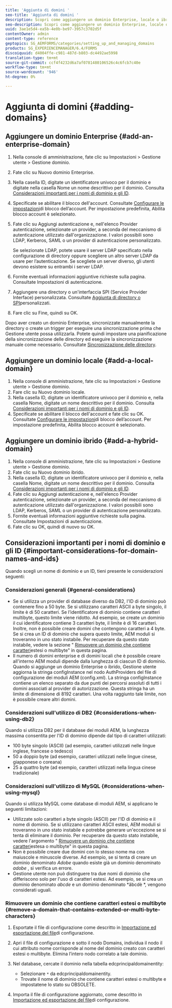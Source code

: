 ```yaml
---
title: 'Aggiunta di domini '
seo-title: 'Aggiunta di domini '
description: Scopri come aggiungere un dominio Enterprise, locale o ibrido utilizzando le impostazioni di Gestione dominio e considerazioni generali per i nomi di dominio e gli ID.
seo-description: Scopri come aggiungere un dominio Enterprise, locale o ibrido utilizzando le impostazioni di Gestione dominio e considerazioni generali per i nomi di dominio e gli ID.
uuid: 3ae1e5d4-ea5b-4e0b-be97-3957c3702d5f
contentOwner: admin
content-type: reference
geptopics: SG_AEMFORMS/categories/setting_up_and_managing_domains
products: SG_EXPERIENCEMANAGER/6.4/FORMS
discoiquuid: d4004ffe-c981-487d-b803-dc4492ae5998
translation-type: tm+mt
source-git-commit: ccf4f4232d6a7af0781480106526c4c6fcb7c40e
workflow-type: tm+mt
source-wordcount: '946'
ht-degree: 0%

---
```



# Aggiunta di domini {#adding-domains}

## Aggiungere un dominio Enterprise {#add-an-enterprise-domain}

1. Nella console di amministrazione, fate clic su Impostazioni > Gestione utente > Gestione dominio.
1. Fate clic su Nuovo dominio Enterprise.
1. Nella casella ID, digitate un identificatore univoco per il dominio e digitate nella casella Nome un nome descrittivo per il dominio. Consulta [Considerazioni importanti per i nomi di dominio e gli ID](adding-domains.md#important-considerations-for-domain-names-and-ids).
1. Specificate se abilitare il blocco dell&#39;account. Consultate [Configurare le impostazioni](/help/forms/using/admin-help/configure-account-locking-settings.md#configure-account-locking-settings)di blocco dell’account. Per impostazione predefinita, Abilita blocco account è selezionato.
1. Fate clic su Aggiungi autenticazione e, nell&#39;elenco Provider autenticazione, selezionate un provider, a seconda del meccanismo di autenticazione utilizzato dall&#39;organizzazione. I valori possibili sono LDAP, Kerberos, SAML o un provider di autenticazione personalizzato.

   Se selezionate LDAP, potete usare il server LDAP specificato nella configurazione di directory oppure scegliere un altro server LDAP da usare per l’autenticazione. Se scegliete un server diverso, gli utenti devono esistere su entrambi i server LDAP.

1. Fornite eventuali informazioni aggiuntive richieste sulla pagina. Consultate Impostazioni [](/help/forms/using/admin-help/configuring-authentication-providers.md#authentication-settings)di autenticazione.
1. Aggiungere una directory o un&#39;interfaccia SPI (Service Provider Interface) personalizzata. Consultate [Aggiunta di directory o SPI](/help/forms/using/admin-help/configuring-directories.md#adding-directories-or-custom-spis)personalizzati.
1. Fare clic su Fine, quindi su OK.

Dopo aver creato un dominio Enterprise, sincronizzate manualmente la directory o create un trigger per eseguire una sincronizzazione prima che Gestione utente possa utilizzarla. Potete quindi impostare una pianificazione della sincronizzazione delle directory ed eseguire la sincronizzazione manuale come necessario. Consultate [Sincronizzazione delle directory](/help/forms/using/admin-help/synchronizing-directories.md#synchronizing-directories).

## Aggiungere un dominio locale {#add-a-local-domain}

1. Nella console di amministrazione, fate clic su Impostazioni > Gestione utente > Gestione dominio.
1. Fare clic su Nuovo dominio locale.
1. Nella casella ID, digitate un identificatore univoco per il dominio e, nella casella Nome, digitate un nome descrittivo per il dominio. Consulta [Considerazioni importanti per i nomi di dominio e gli ID](adding-domains.md#important-considerations-for-domain-names-and-ids).
1. Specificate se abilitare il blocco dell&#39;account e fate clic su OK. Consultate [Configurare le impostazioni](/help/forms/using/admin-help/configure-account-locking-settings.md#configure-account-locking-settings)di blocco dell’account. Per impostazione predefinita, Abilita blocco account è selezionato.

## Aggiungere un dominio ibrido {#add-a-hybrid-domain}

1. Nella console di amministrazione, fate clic su Impostazioni > Gestione utente > Gestione dominio.
1. Fate clic su Nuovo dominio ibrido.
1. Nella casella ID, digitate un identificatore univoco per il dominio e, nella casella Nome, digitate un nome descrittivo per il dominio. Consulta [Considerazioni importanti per i nomi di dominio e gli ID](adding-domains.md#important-considerations-for-domain-names-and-ids).
1. Fate clic su Aggiungi autenticazione e, nell&#39;elenco Provider autenticazione, selezionate un provider, a seconda del meccanismo di autenticazione utilizzato dall&#39;organizzazione. I valori possibili sono LDAP, Kerberos, SAML o un provider di autenticazione personalizzato.
1. Fornite eventuali informazioni aggiuntive richieste sulla pagina. Consultate Impostazioni [](/help/forms/using/admin-help/configuring-authentication-providers.md#authentication-settings)di autenticazione.
1. Fate clic su OK, quindi di nuovo su OK.

## Considerazioni importanti per i nomi di dominio e gli ID {#important-considerations-for-domain-names-and-ids}

Quando scegli un nome di dominio e un ID, tieni presente le considerazioni seguenti:

### Considerazioni generali {#general-considerations}

* Se si utilizza un provider di database diverso da DB2, l&#39;ID di dominio può contenere fino a 50 byte. Se si utilizzano caratteri ASCII a byte singolo, il limite è di 50 caratteri. Se l’identificatore di dominio contiene caratteri multibyte, questo limite viene ridotto. Ad esempio, se create un dominio il cui identificatore contiene 3 caratteri byte, il limite è di 16 caratteri. Inoltre, non è possibile creare domini che contengono caratteri a 4 byte. Se si crea un ID di dominio che supera questo limite, AEM moduli si troveranno in uno stato instabile. Per recuperare da questo stato instabile, vedere la sezione &quot; [Rimuovere un dominio che contiene caratteri](adding-domains.md#remove-a-domain-that-contains-extended-or-multi-byte-characters)estesi o multibyte&quot; in questa pagina.
* Il numero di domini enterprise e di domini locali che è possibile creare all&#39;interno AEM moduli dipende dalla lunghezza di ciascun ID di dominio. Quando si aggiunge un dominio Enterprise o ibrido, Gestione utente aggiorna la stringa configInstance nel nodo AuthProviders del file di configurazione dei moduli AEM (config.xml). La stringa configInstance contiene un elenco separato da due punti dei percorsi assoluti di tutti i domini associati al provider di autorizzazione. Questa stringa ha un limite di dimensione di 8192 caratteri. Una volta raggiunto tale limite, non è possibile creare altri domini.

### Considerazioni sull&#39;utilizzo di DB2 {#considerations-when-using-db2}

Quando si utilizza DB2 per il database dei moduli AEM, la lunghezza massima consentita per l&#39;ID di dominio dipende dal tipo di caratteri utilizzati:

* 100 byte singolo (ASCII) (ad esempio, caratteri utilizzati nelle lingue inglese, francese o tedesco)
* 50 a doppio byte (ad esempio, caratteri utilizzati nelle lingue cinese, giapponese o coreana)
* 25 a quattro byte (ad esempio, caratteri utilizzati nella lingua cinese tradizionale)

### Considerazioni sull&#39;utilizzo di MySQL {#considerations-when-using-mysql}

Quando si utilizza MySQL come database di moduli AEM, si applicano le seguenti limitazioni:

* Utilizzate solo caratteri a byte singolo (ASCII) per l&#39;ID di dominio e il nome di dominio. Se si utilizzano caratteri ASCII estesi, AEM moduli si troveranno in uno stato instabile e potrebbe generare un&#39;eccezione se si tenta di eliminare il dominio. Per recuperare da questo stato instabile, vedere l&#39;argomento &quot; [Rimuovere un dominio che contiene caratteri](adding-domains.md#remove-a-domain-that-contains-extended-or-multi-byte-characters)estesa o multibyte&quot; in questa pagina.
* Non è possibile creare due domini con lo stesso nome ma con maiuscole e minuscole diverse. Ad esempio, se si tenta di creare un dominio denominato *Adobe* quando esiste già un dominio denominato *adobe* , si verifica un errore.
* Gestione utente non può distinguere tra due nomi di dominio che differiscono solo per l&#39;uso di caratteri estesi. Ad esempio, se si crea un dominio denominato *abcde* e un dominio denominato *âbcdè *, vengono considerati uguali.

### Rimuovere un dominio che contiene caratteri estesi o multibyte {#remove-a-domain-that-contains-extended-or-multi-byte-characters}

1. Esportate il file di configurazione come descritto in [Importazione ed esportazione del file](/help/forms/using/admin-help/importing-exporting-configuration-file.md#importing-and-exporting-the-configuration-file)di configurazione.
1. Apri il file di configurazione e sotto il nodo Domains, individua il nodo il cui attributo nome corrisponde al nome del dominio creato con caratteri estesi o multibyte. Elimina l’intero nodo correlato a tale dominio.
1. Nel database, cercate il dominio nella tabella edcprincipaldomainentity:

   * Selezionare `*` da edcprincipaldomainentity.
   * Trovate il nome di dominio che contiene caratteri estesi o multibyte e impostatene lo stato su OBSOLETE.

1. Importa il file di configurazione aggiornato, come descritto in [Importazione ed esportazione del file](/help/forms/using/admin-help/importing-exporting-configuration-file.md#importing-and-exporting-the-configuration-file)di configurazione.

